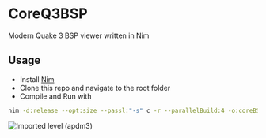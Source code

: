 # CoreQ3BSP

Modern Quake 3 BSP viewer written in Nim

## Usage
- Install [Nim](https://nim-lang.org/)
- Clone this repo and navigate to the root folder
- Compile and Run with
```sh
nim -d:release --opt:size --passl:"-s" c -r --parallelBuild:4 -o:coreBSP src\coreBSP.nim baseq3\maps\Level.bsp
```


![Imported level (apdm3)](https://i.postimg.cc/Jzwh10Xq/screen01.png)
